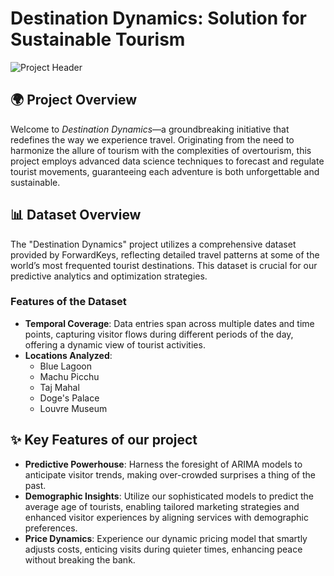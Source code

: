#  Destination Dynamics: Solution for Sustainable Tourism 

![Project Header](https://pro.regiondo.com/wp-content/uploads/2019/12/Blog_image_Tourism_trends2.jpg)

## 🌍 Project Overview
Welcome to *Destination Dynamics*—a groundbreaking initiative that redefines the way we experience travel. Originating from the need to harmonize the allure of tourism with the complexities of overtourism, this project employs advanced data science techniques to forecast and regulate tourist movements, guaranteeing each adventure is both unforgettable and sustainable.

## 📊 Dataset Overview

The "Destination Dynamics" project utilizes a comprehensive dataset provided by ForwardKeys, reflecting detailed travel patterns at some of the world’s most frequented tourist destinations. This dataset is crucial for our predictive analytics and optimization strategies.

### Features of the Dataset
- **Temporal Coverage**: Data entries span across multiple dates and time points, capturing visitor flows during different periods of the day, offering a dynamic view of tourist activities.
- **Locations Analyzed**:
  - Blue Lagoon
  - Machu Picchu
  - Taj Mahal
  - Doge's Palace
  - Louvre Museum
## ✨ Key Features of our project
- **Predictive Powerhouse**: Harness the foresight of ARIMA models to anticipate visitor trends, making over-crowded surprises a thing of the past.
- **Demographic Insights**: Utilize our sophisticated models to predict the average age of tourists, enabling tailored marketing strategies and enhanced visitor experiences by aligning services with demographic preferences.
- **Price Dynamics**: Experience our dynamic pricing model that smartly adjusts costs, enticing visits during quieter times, enhancing peace without breaking the bank.
